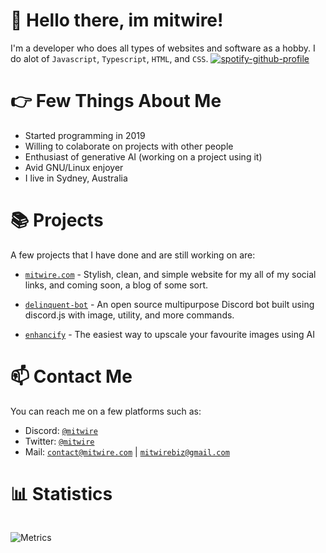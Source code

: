 # 👋 Hello there, im mitwire! 
I'm a developer who does all types of websites and software as a hobby. I do alot of `Javascript`, `Typescript`, `HTML`, and `CSS`. 
[![spotify-github-profile](https://spotify-github-profile.kittinanx.com/api/view?uid=gsrim9cqizslza8dz1wv21h07&cover_image=true&theme=default&show_offline=false&background_color=121212&interchange=false)](https://github.com/kittinan/spotify-github-profile)

# 👉 Few Things About Me
+ Started programming in 2019
+ Willing to colaborate on projects with other people
+ Enthusiast of generative AI (working on a project using it)
+ Avid GNU/Linux enjoyer
+ I live in Sydney, Australia
# 📚 Projects
A few projects that I have done and are still working on are:

- [`mitwire.com`](https://github.com/mitwire/mitwire.com) - Stylish, clean, and simple website for my all of my social links, and coming soon, a blog of some sort.

- [`delinquent-bot`](https://github.com/mitwire/delinquent-bot) - An open source multipurpose Discord bot built using discord.js with image, utility, and more commands.

- [`enhancify`](https://github.com/mitwire/enhancify) - The easiest way to upscale your favourite images using AI



# 📫 Contact Me
You can reach me on a few platforms such as:
- Discord: [`@mitwire`](https://discordapp.com/users/629358391877435412)
- Twitter: [`@mitwire`](https://twitter.com/mitwire)
- Mail: [`contact@mitwire.com`](mailto:contact@mitwire.com) | [`mitwirebiz@gmail.com`](mailto:mitwirebiz@gmail.com)

# 📊 Statistics
<img src="https://komarev.com/ghpvc/?username=mitwire" alt="" align="center" />

![Metrics](https://metrics.lecoq.io/mitwire?template=classic&languages=1&base=header%2C%20activity%2C%20community%2C%20repositories%2C%20metadata&base.indepth=false&base.hireable=false&base.skip=false&languages=false&languages.limit=8&languages.threshold=0%25&languages.other=false&languages.colors=github&languages.sections=most-used&languages.indepth=false&languages.analysis.timeout=15&languages.analysis.timeout.repositories=7.5&languages.categories=markup%2C%20programming&languages.recent.categories=markup%2C%20programming&languages.recent.load=300&languages.recent.days=14&config.timezone=Australia%2FSydney)






